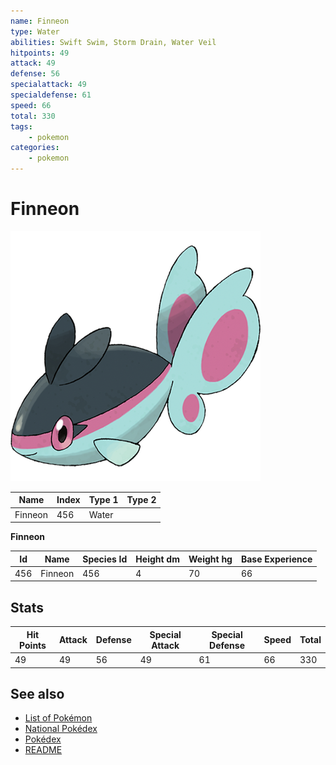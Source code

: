 ```yaml
---
name: Finneon
type: Water
abilities: Swift Swim, Storm Drain, Water Veil
hitpoints: 49
attack: 49
defense: 56
specialattack: 49
specialdefense: 61
speed: 66
total: 330
tags:
    - pokemon
categories:
    - pokemon
---
```


# Finneon


![Finneon](images/456.png)

| **Name** | **Index** | **Type 1** | **Type 2** |
|----|----|----|----|
| Finneon | 456 | Water  |  |

**Finneon** 




| **Id** | **Name** | **Species Id** | **Height dm** | **Weight hg** | **Base Experience** |
|--------|----------|----------------|------------|------------|---------------------|
| 456 | Finneon | 456 | 4 | 70 | 66 |



## Stats

| **Hit Points** | **Attack** | **Defense** | **Special Attack** | **Special Defense** | **Speed** | **Total** |
|----------------|------------|-------------|--------------------|---------------------|-----------|-----------|
| 49 | 49 | 56 | 49 | 61 | 66 | 330 |

## See also

- [List of Pokémon](../pokemon.md)
- [National Pokédex](../national_pokedex.md)
- [Pokédex](../pokedex.md)
- [README](../README.md)
